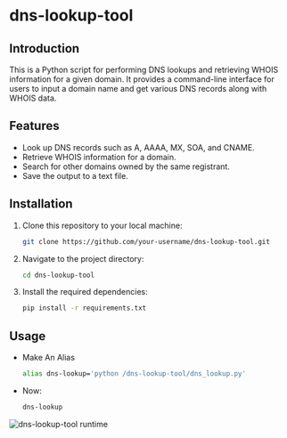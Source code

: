 # dns-lookup-tool

## Introduction
This is a Python script for performing DNS lookups and retrieving WHOIS information for a given domain. It provides a command-line interface for users to input a domain name and get various DNS records along with WHOIS data.

## Features
- Look up DNS records such as A, AAAA, MX, SOA, and CNAME.
- Retrieve WHOIS information for a domain.
- Search for other domains owned by the same registrant.
- Save the output to a text file.

## Installation
1. Clone this repository to your local machine:
   ```bash
   git clone https://github.com/your-username/dns-lookup-tool.git
2. Navigate to the project directory:
   ```bash
   cd dns-lookup-tool
3. Install the required dependencies:
   ```bash
   pip install -r requirements.txt
## Usage
- Make An Alias
   ```bash
   alias dns-lookup='python /dns-lookup-tool/dns_lookup.py'
- Now:
   ```bash
   dns-lookup
![dns-lookup-tool runtime](runtime.jpg)